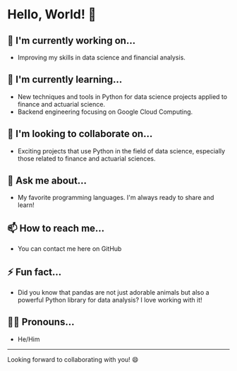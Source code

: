 # Hello, World! 👋

## 🚀 I'm currently working on...
- Improving my skills in data science and financial analysis.

## 🌱 I'm currently learning...
- New techniques and tools in Python for data science projects applied to finance and actuarial science.
- Backend engineering focusing on Google Cloud Computing.

## 👯 I'm looking to collaborate on...
- Exciting projects that use Python in the field of data science, especially those related to finance and actuarial sciences.

## 🤔 Ask me about...
- My favorite programming languages. I'm always ready to share and learn!

## 📫 How to reach me...
- You can contact me here on GitHub

## ⚡ Fun fact...
- Did you know that pandas are not just adorable animals but also a powerful Python library for data analysis? I love working with it!

## 🙋‍♂️ Pronouns...
- He/Him

---

Looking forward to collaborating with you! 😄
